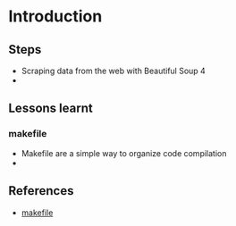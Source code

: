 # Introduction

## Steps

- Scraping data from the web with Beautiful Soup 4
- 

## Lessons learnt

### makefile

- Makefile are a simple way to organize code compilation
- 

## References

- [makefile](https://krzysztofzuraw.com/blog/2016/makefiles-in-python-projects.html)
